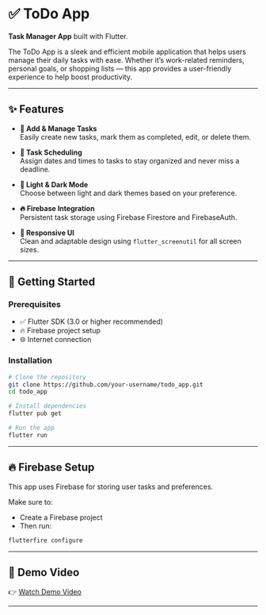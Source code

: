 # ✅ ToDo App

**Task Manager App** built with Flutter.

The ToDo App is a sleek and efficient mobile application that helps users manage their daily tasks with ease. Whether it’s work-related reminders, personal goals, or shopping lists — this app provides a user-friendly experience to help boost productivity.

---

## ✨ Features

- **📝 Add & Manage Tasks**  
  Easily create new tasks, mark them as completed, edit, or delete them.

- **📅 Task Scheduling**  
  Assign dates and times to tasks to stay organized and never miss a deadline.

- **🌙 Light & Dark Mode**  
  Choose between light and dark themes based on your preference.

- **🔥 Firebase Integration**  
  Persistent task storage using Firebase Firestore and FirebaseAuth.

- **📱 Responsive UI**  
  Clean and adaptable design using `flutter_screenutil` for all screen sizes.

---


## 🚀 Getting Started

### Prerequisites

- ✅ Flutter SDK (3.0 or higher recommended)  
- 🔥 Firebase project setup  
- 🌐 Internet connection

### Installation

```bash
# Clone the repository
git clone https://github.com/your-username/todo_app.git
cd todo_app

# Install dependencies
flutter pub get

# Run the app
flutter run
```

---

## 🔥 Firebase Setup

This app uses Firebase for storing user tasks and preferences.

Make sure to:

- Create a Firebase project  
- Then run:

```bash
flutterfire configure
```

---

## 🎥 Demo Video

👉 [Watch Demo Video](https://drive.google.com/file/d/your-video-id/view?usp=sharing)

---



